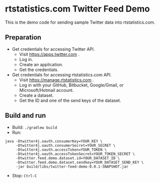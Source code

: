 # rtstatistics.com Twitter Feed Demo

This is the demo code for sending sample Twitter data into rtstatistics.com.

## Preparation

* Get credentials for accessing Twitter API.
    * Visit https://apps.twitter.com .
    * Log in.
    * Create an application.
    * Get the credentials.
* Get credentials for accessing rtstatistics.com API.
    * Visit https://manage.rtstatistics.com . 
    * Log in with your GitHub, Bitbucket, Google/Gmail, or Microsoft/Hotmail account.
    * Create a dataset.
    * Get the ID and one of the send keys of the dataset.

## Build and run

* Build: `./gradlew build`
* Run: 
```
java -Dtwitter4j.oauth.consumerKey=YOUR_KEY \
     -Dtwitter4j.oauth.consumerSecret=YOUR_SECRET \
     -Dtwitter4j.oauth.accessToken=YOUR_TOKEN \
     -Dtwitter4j.oauth.accessTokenSecret=YOUR_TOKEN_SECRET \
     -Dtwitter.feed.demo.dataset.id=YOUR_DATASET_ID \
     -Dtwitter.feed.demo.dataset.sendkey=YOUR_DATASET_SEND_KEY \
     -jar build/libs/twitter-feed-demo-0.0.1-SNAPSHOT.jar
```
* Stop: `Ctrl-C`